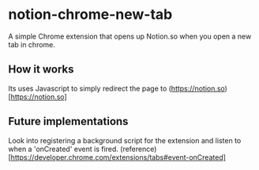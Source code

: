 # notion-chrome-new-tab

A simple Chrome extension that opens up Notion.so when you open a new tab in chrome.

## How it works

Its uses Javascript to simply redirect the page to (https://notion.so)[https://notion.so]

## Future implementations

Look into registering a background script for the extension and listen to when a 'onCreated' event is fired. (reference)[https://developer.chrome.com/extensions/tabs#event-onCreated]
